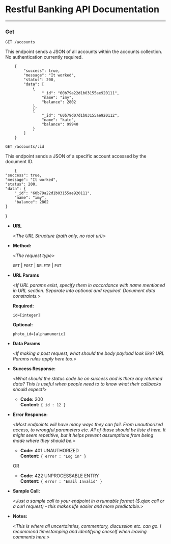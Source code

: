 # Restful Banking API Documentation 
----
### Get

`GET /accounts`

This endpoint sends a JSON of all accounts within the accounts collection. No authentication currently required.

        {
            "success": true,
            "message": "It worked",
            "status": 200,
            "data": [
                {
                    "_id": "60b79a22d1b03155ae920111",
                    "name": "imy",
                    "balance": 2802
                },
                {
                    "_id": "60b79d07d1b03155ae920112",
                    "name": "kate",
                    "balance": 99940
                }
            ]
        }

`GET /accounts/:id`

This endpoint sends a JSON of a specific account accessed by the document ID.

        {
    "success": true,
    "message": "It worked",
    "status": 200,
    "data": {
        "_id": "60b79a22d1b03155ae920111",
        "name": "imy",
        "balance": 2802
    }
}

* **URL**

  <_The URL Structure (path only, no root url)_>

* **Method:**
  
  <_The request type_>

  `GET` | `POST` | `DELETE` | `PUT`
  
*  **URL Params**

   <_If URL params exist, specify them in accordance with name mentioned in URL section. Separate into optional and required. Document data constraints._> 

   **Required:**
 
   `id=[integer]`

   **Optional:**
 
   `photo_id=[alphanumeric]`

* **Data Params**

  <_If making a post request, what should the body payload look like? URL Params rules apply here too._>

* **Success Response:**
  
  <_What should the status code be on success and is there any returned data? This is useful when people need to to know what their callbacks should expect!_>

  * **Code:** 200 <br />
    **Content:** `{ id : 12 }`
 
* **Error Response:**

  <_Most endpoints will have many ways they can fail. From unauthorized access, to wrongful parameters etc. All of those should be liste d here. It might seem repetitive, but it helps prevent assumptions from being made where they should be._>

  * **Code:** 401 UNAUTHORIZED <br />
    **Content:** `{ error : "Log in" }`

  OR

  * **Code:** 422 UNPROCESSABLE ENTRY <br />
    **Content:** `{ error : "Email Invalid" }`

* **Sample Call:**

  <_Just a sample call to your endpoint in a runnable format ($.ajax call or a curl request) - this makes life easier and more predictable._> 

* **Notes:**

  <_This is where all uncertainties, commentary, discussion etc. can go. I recommend timestamping and identifying oneself when leaving comments here._> 
